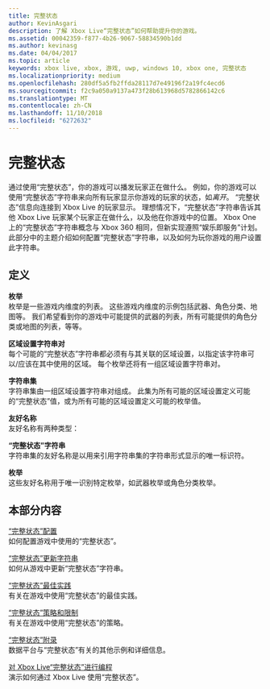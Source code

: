 ```yaml
---
title: 完整状态
author: KevinAsgari
description: 了解 Xbox Live“完整状态”如何帮助提升你的游戏。
ms.assetid: 00042359-f877-4b26-9067-58834590b1dd
ms.author: kevinasg
ms.date: 04/04/2017
ms.topic: article
keywords: xbox live, xbox, 游戏, uwp, windows 10, xbox one, 完整状态
ms.localizationpriority: medium
ms.openlocfilehash: 280df5a5fb2ffda28117d7e49196f2a19fc4ecd6
ms.sourcegitcommit: f2c9a050a9137a473f28b613968d5782866142c6
ms.translationtype: MT
ms.contentlocale: zh-CN
ms.lasthandoff: 11/10/2018
ms.locfileid: "6272632"
---
```

# <a name="rich-presence"></a>完整状态

通过使用“完整状态”，你的游戏可以播发玩家正在做什么。 例如，你的游戏可以使用“完整状态”字符串来向所有玩家显示你游戏的玩家的状态，如*离开*。 “完整状态”信息向连接到 Xbox Live 的玩家显示。 理想情况下，“完整状态”字符串告诉其他 Xbox Live 玩家某个玩家正在做什么，以及他在你游戏中的位置。 Xbox One 上的“完整状态”字符串概念与 Xbox 360 相同，但新实现遵照“娱乐即服务”计划。 此部分中的主题介绍如何配置“完整状态”字符串，以及如何为玩你游戏的用户设置此字符串。


## <a name="definitions"></a>定义

**枚举**  
枚举是一些游戏内维度的列表。 这些游戏内维度的示例包括武器、角色分类、地图等。 我们希望看到你的游戏中可能提供的武器的列表，所有可能提供的角色分类或地图的列表，等等。

**区域设置字符串对**  
每个可能的“完整状态”字符串都必须有与其关联的区域设置，以指定该字符串可以/应该在其中使用的区域。 每个枚举还将有一组区域设置字符串对。

**字符串集**  
字符串集由一组区域设置字符串对组成。 此集为所有可能的区域设置定义可能的“完整状态”值，或为所有可能的区域设置定义可能的枚举值。

**友好名称**  
友好名称有两种类型：

**“完整状态”字符串**  
字符串集的友好名称是以用来引用字符串集的字符串形式显示的唯一标识符。

**枚举**  
这些友好名称用于唯一识别特定枚举，如武器枚举或角色分类枚举。


## <a name="in-this-section"></a>本部分内容

[“完整状态”配置](rich-presence-strings-configuration.md)  
如何配置游戏中使用的“完整状态”。

[“完整状态”更新字符串](rich-presence-strings-updating-strings.md)  
如何从游戏中更新“完整状态”字符串。

[“完整状态”最佳实践](rich-presence-strings-best-practices.md)  
有关在游戏中使用“完整状态”的最佳实践。

[“完整状态”策略和限制](rich-presence-strings-policies-and-limitations.md)  
有关在游戏中使用“完整状态”的策略。

[“完整状态”附录](rich-presence-strings-appendix.md)  
数据平台与“完整状态”有关的其他示例和详细信息。

[对 Xbox Live“完整状态”进行编程](programming-rich-presence.md)  
演示如何通过 Xbox Live 使用“完整状态”。

